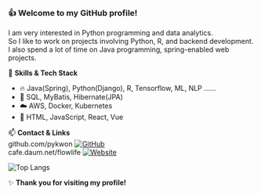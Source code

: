 ### 👍 Welcome to my GitHub profile!

I am very interested in Python programming and data analytics. <br>
So I like to work on projects involving Python, R, and backend development. <br>
I also spend a lot of time on Java programming, spring-enabled web projects. <br>

🌱 **Skills & Tech Stack**  
- 🔥 Java(Spring), Python(Django), R, Tensorflow, ML, NLP ......  
- 💾 SQL, MyBatis, Hibernate(JPA)  
- ☁️ AWS, Docker, Kubernetes  
- 🎨 HTML, JavaScript, React, Vue  

📫 **Contact & Links**  
github.com/pykwon [![GitHub](https://img.shields.io/badge/GitHub-pykwon-blue?logo=github)](https://github.com/pykwon)  
cafe.daum.net/flowlife [![Website](https://img.shields.io/badge/Website-Visit-green?logo=google-chrome)](http://cafe.daum.net/flowlife)

![Top Langs](https://github-readme-stats.vercel.app/api/top-langs/?username=pykwon&layout=compact)

✨ **Thank you for visiting my profile!**
